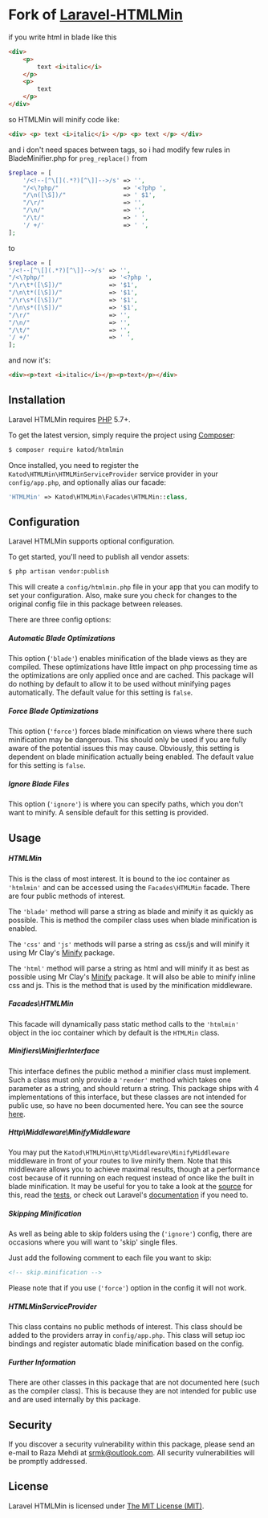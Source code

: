 Fork of [Laravel-HTMLMin](https://github.com/HTMLMin/Laravel-HTMLMin)
===============

if you write html in blade like this

```html
<div>
	<p>
		text <i>italic</i>
	</p>
	<p>
		text
	</p>
</div>
```

so HTMLMin will minify code like:

```html
<div> <p> text <i>italic</i> </p> <p> text </p> </div>
```
and i don't need spaces between tags, so i had modify few rules in BladeMinifier.php for ```preg_replace()```
from
```php
$replace = [
    '/<!--[^\[](.*?)[^\]]-->/s' => '',
    "/<\?php/"                  => '<?php ',
    "/\n([\S])/"                => ' $1',
    "/\r/"                      => '',
    "/\n/"                      => '',
    "/\t/"                      => ' ',
    '/ +/'                      => ' ',
];
```
to
```php
$replace = [
'/<!--[^\[](.*?)[^\]]-->/s' => '',
"/<\?php/"                  => '<?php ',
"/\r\t*([\S])/"             => '$1',
"/\n\t*([\S])/"             => '$1',
"/\r\s*([\S])/"             => '$1',
"/\n\s*([\S])/"             => '$1',
"/\r/"                      => '',
"/\n/"                      => '',
"/\t/"                      => '',
'/ +/'                      => ' ',
];
```

and now it's:

```html
<div><p>text <i>italic</i></p><p>text</p></div>
```


## Installation

Laravel HTMLMin requires [PHP](https://php.net) 5.7+.

To get the latest version, simply require the project using [Composer](https://getcomposer.org):

```bash
$ composer require katod/htmlmin
```

Once installed, you need to register the `Katod\HTMLMin\HTMLMinServiceProvider` service provider in your `config/app.php`, and optionally alias our facade:

```php
'HTMLMin' => Katod\HTMLMin\Facades\HTMLMin::class,
```


## Configuration

Laravel HTMLMin supports optional configuration.

To get started, you'll need to publish all vendor assets:

```bash
$ php artisan vendor:publish
```

This will create a `config/htmlmin.php` file in your app that you can modify to set your configuration. Also, make sure you check for changes to the original config file in this package between releases.

There are three config options:

##### Automatic Blade Optimizations

This option (`'blade'`) enables minification of the blade views as they are compiled. These optimizations have little impact on php processing time as the optimizations are only applied once and are cached. This package will do nothing by default to allow it to be used without minifying pages automatically. The default value for this setting is `false`.

##### Force Blade Optimizations

This option (`'force'`) forces blade minification on views where there such minification may be dangerous. This should only be used if you are fully aware of the potential issues this may cause. Obviously, this setting is dependent on blade minification actually being enabled. The default value for this setting is `false`.

##### Ignore Blade Files

This option (`'ignore'`) is where you can specify paths, which you don't want to minify. A sensible default for this setting is provided.


## Usage

##### HTMLMin

This is the class of most interest. It is bound to the ioc container as `'htmlmin'` and can be accessed using the `Facades\HTMLMin` facade. There are four public methods of interest.

The `'blade'` method will parse a string as blade and minify it as quickly as possible. This is method the compiler class uses when blade minification is enabled.

The `'css'` and `'js'` methods will parse a string as css/js and will minify it using Mr Clay's [Minify](https://github.com/mrclay/minify) package.

The `'html'` method will parse a string as html and will minify it as best as possible using Mr Clay's [Minify](https://github.com/mrclay/minify) package. It will also be able to minify inline css and js. This is the method that is used by the minification middleware.

##### Facades\HTMLMin

This facade will dynamically pass static method calls to the `'htmlmin'` object in the ioc container which by default is the `HTMLMin` class.

##### Minifiers\MinifierInterface

This interface defines the public method a minifier class must implement. Such a class must only provide a `'render'` method which takes one parameter as a string, and should return a string. This package ships with 4 implementations of this interface, but these classes are not intended for public use, so have no been documented here. You can see the source [here](https://github.com/HTMLMin/Laravel-HTMLMin/tree/master/src/Minifiers).

##### Http\Middleware\MinifyMiddleware

You may put the `Katod\HTMLMin\Http\Middleware\MinifyMiddleware` middleware in front of your routes to live minify them. Note that this middleware allows you to achieve maximal results, though at a performance cost because of it running on each request instead of once like the built in blade minification. It may be useful for you to take a look at the [source](https://github.com/HTMLMin/Laravel-HTMLMin/blob/master/src/Http/Middleware/MinifyMiddleware.php) for this, read the [tests](https://github.com/HTMLMin/Laravel-HTMLMin/blob/master/tests/Functional/MiddlewareTest.php), or check out Laravel's [documentation](http://laravel.com/docs/5.1/middleware) if you need to.

##### Skipping Minification

As well as being able to skip folders using the (`'ignore'`) config, there are occasions where you will want to 'skip' single files.

Just add the following comment to each file you want to skip:

```html
<!-- skip.minification -->
```

Please note that if you use (`'force'`) option in the config it will not work.

##### HTMLMinServiceProvider

This class contains no public methods of interest. This class should be added to the providers array in `config/app.php`. This class will setup ioc bindings and register automatic blade minification based on the config.

##### Further Information

There are other classes in this package that are not documented here (such as the compiler class). This is because they are not intended for public use and are used internally by this package.


## Security

If you discover a security vulnerability within this package, please send an e-mail to Raza Mehdi at srmk@outlook.com. All security vulnerabilities will be promptly addressed.


## License

Laravel HTMLMin is licensed under [The MIT License (MIT)](LICENSE).
